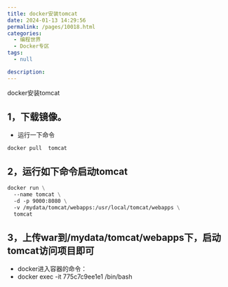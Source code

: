 ```yaml
---
title: docker安装tomcat
date: 2024-01-13 14:29:56
permalink: /pages/10018.html
categories: 
  - 编程世界
  - Docker专区
tags: 
  - null

description: 
---
```


docker安装tomcat


## 1，下载镜像。
- 运行一下命令

```shell
docker pull  tomcat
```

## 2，运行如下命令启动tomcat

```dockerfile
docker run \
  --name tomcat \
  -d -p 9000:8080 \
  -v /mydata/tomcat/webapps:/usr/local/tomcat/webapps \
  tomcat
```

## 3，上传war到/mydata/tomcat/webapps下，启动tomcat访问项目即可

- docker进入容器的命令：
- docker exec -it 775c7c9ee1e1 /bin/bash


